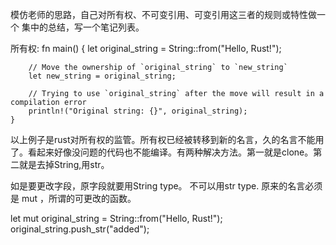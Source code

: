 模仿老师的思路，自己对所有权、不可变引用、可变引用这三者的规则或特性做一个
集中的总结，写一个笔记列表。

所有权:
    fn main() {
        let original_string = String::from("Hello, Rust!");

        // Move the ownership of `original_string` to `new_string`
        let new_string = original_string;

        // Trying to use `original_string` after the move will result in a compilation error
        println!("Original string: {}", original_string);
    }
以上例子是rust对所有权的监管。所有权已经被转移到新的名言，久的名言不能用了。看起来好像没问题的代码也不能编译。有两种解决方法。第一就是clone。第二就是去掉String,用str。

如是要更改字段，原字段就要用String type。 不可以用str type. 原来的名言必须是 mut ，所谓的可更改的函数。

let mut original_string = String::from("Hello, Rust!");
original_string.push_str("added");
